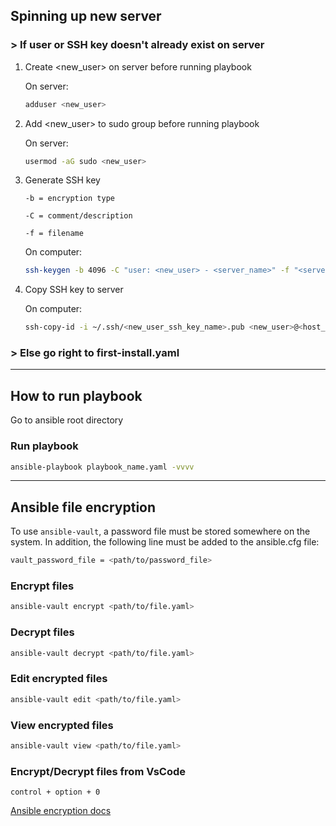 ## Spinning up new server

### > If user or SSH key doesn't already exist on server
1. Create <new_user> on server before running playbook

   On server:
   ```bash
   adduser <new_user>
   ```

2. Add <new_user> to sudo group before running playbook

   On server:
   ```bash
   usermod -aG sudo <new_user>
   ```

3. Generate SSH key

    `-b = encryption type`

    `-C = comment/description`

    `-f = filename`

   On computer:
   ```bash
   ssh-keygen -b 4096 -C "user: <new_user> - <server_name>" -f "<server_name>"
   ```

4. Copy SSH key to server

   On computer:
   ```bash
   ssh-copy-id -i ~/.ssh/<new_user_ssh_key_name>.pub <new_user>@<host_ip>
   ```


### > Else go right to first-install.yaml
---

## How to run playbook
Go to ansible root directory

### Run playbook
```bash
ansible-playbook playbook_name.yaml -vvvv
```
---

## Ansible file encryption
To use `ansible-vault`, a password file must be stored somewhere on the system. In addition, the following line must be added to the ansible.cfg file:
```bash
vault_password_file = <path/to/password_file>
```
### Encrypt files
```bash
ansible-vault encrypt <path/to/file.yaml>
```

### Decrypt files
```bash
ansible-vault decrypt <path/to/file.yaml>
```

### Edit encrypted files
```bash
ansible-vault edit <path/to/file.yaml>
```

### View encrypted files
```bash
ansible-vault view <path/to/file.yaml>
```


### Encrypt/Decrypt files from VsCode
`control + option + 0`

[Ansible encryption docs](https://docs.ansible.com/ansible/latest/vault_guide/vault_encrypting_content.html#encrypting-existing-files)
